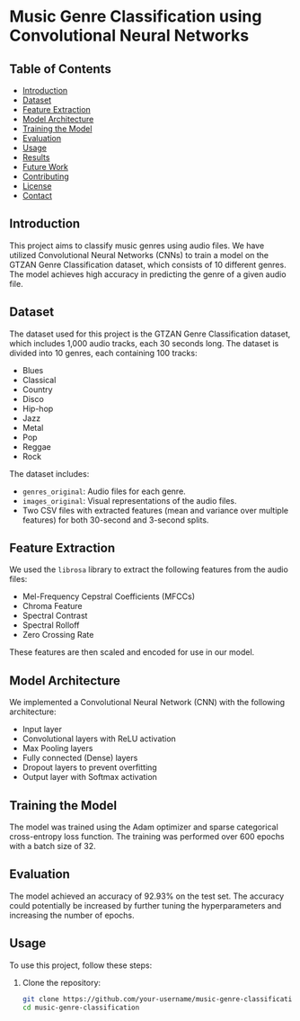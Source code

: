 # Music Genre Classification using Convolutional Neural Networks

## Table of Contents
- [Introduction](#introduction)
- [Dataset](#dataset)
- [Feature Extraction](#feature-extraction)
- [Model Architecture](#model-architecture)
- [Training the Model](#training-the-model)
- [Evaluation](#evaluation)
- [Usage](#usage)
- [Results](#results)
- [Future Work](#future-work)
- [Contributing](#contributing)
- [License](#license)
- [Contact](#contact)

## Introduction
This project aims to classify music genres using audio files. We have utilized Convolutional Neural Networks (CNNs) to train a model on the GTZAN Genre Classification dataset, which consists of 10 different genres. The model achieves high accuracy in predicting the genre of a given audio file.

## Dataset
The dataset used for this project is the GTZAN Genre Classification dataset, which includes 1,000 audio tracks, each 30 seconds long. The dataset is divided into 10 genres, each containing 100 tracks:

- Blues
- Classical
- Country
- Disco
- Hip-hop
- Jazz
- Metal
- Pop
- Reggae
- Rock

The dataset includes:
- `genres_original`: Audio files for each genre.
- `images_original`: Visual representations of the audio files.
- Two CSV files with extracted features (mean and variance over multiple features) for both 30-second and 3-second splits.

## Feature Extraction
We used the `librosa` library to extract the following features from the audio files:
- Mel-Frequency Cepstral Coefficients (MFCCs)
- Chroma Feature
- Spectral Contrast
- Spectral Rolloff
- Zero Crossing Rate

These features are then scaled and encoded for use in our model.

## Model Architecture
We implemented a Convolutional Neural Network (CNN) with the following architecture:
- Input layer
- Convolutional layers with ReLU activation
- Max Pooling layers
- Fully connected (Dense) layers
- Dropout layers to prevent overfitting
- Output layer with Softmax activation

## Training the Model
The model was trained using the Adam optimizer and sparse categorical cross-entropy loss function. The training was performed over 600 epochs with a batch size of 32.

## Evaluation
The model achieved an accuracy of 92.93% on the test set. The accuracy could potentially be increased by further tuning the hyperparameters and increasing the number of epochs.

## Usage
To use this project, follow these steps:

1. Clone the repository:
   ```bash
   git clone https://github.com/your-username/music-genre-classification.git
   cd music-genre-classification
